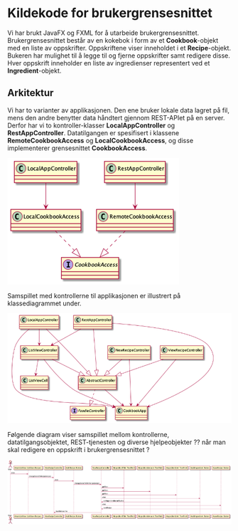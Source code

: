 # Kildekode for brukergrensesnittet

Vi har brukt JavaFX og FXML for å utarbeide brukergrensesnittet.
Brukergrensesnittet består av en kokebok i form av et **Cookbook**-objekt med en liste av oppskrifter. Oppskriftene viser inneholdet i et **Recipe**-objekt. Bukeren har mulighet til å legge til og fjerne oppskrifter samt redigere disse. Hver oppskrift inneholder en liste av ingredienser representert ved et **Ingredient**-objekt.  

## Arkitektur

Vi har to varianter av applikasjonen. Den ene bruker lokale data lagret på fil, mens den andre benytter data håndtert gjennom REST-APIet på en server. Derfor har vi to kontroller-klasser **LocalAppController** og **RestAppController**. Datatilgangen er spesifisert i klassene **RemoteCookbookAccess** og **LocalCookbookAccess**, og disse implementerer grensesnittet **CookbookAccess**. 

![Datatilgang](dataAccess.png)

Samspillet med kontrollerne til applikasjonen er illustrert på klassediagrammet under. 

![Kontrollere](controllers.png)

Følgende diagram viser samspillet mellom kontrollerne, datatilgangsobjektet, REST-tjenesten og diverse hjelpeobjekter ?? når man skal redigere en oppskrift i brukergrensesnittet ?

![Sekvensdiagram](sequence.png)
